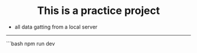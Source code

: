 <h1 align="center">This is a practice project</h1>
<ul>
    <li>all data gatting from a local server</li>
</ul>
<hr/>
```bash
npm run dev
